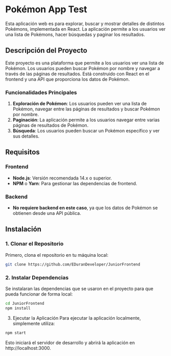 # Pokémon App Test

Esta aplicación web es para explorar, buscar y mostrar detalles de distintos Pokémons, implementada en React. La aplicación permite a los usuarios ver una lista de Pokémons, hacer búsquedas y paginar los resultados.

## Descripción del Proyecto

Este proyecto es una plataforma que permite a los usuarios ver una lista de Pokémon. Los usuarios pueden buscar Pokémon por nombre y navegar a través de las páginas de resultados. Está construido con React en el frontend y una API que proporciona los datos de Pokémon.

### Funcionalidades Principales
1. **Exploración de Pokémon**: Los usuarios pueden ver una lista de Pokémon, navegar entre las páginas de resultados y buscar Pokémon por nombre.
2. **Paginación**: La aplicación permite a los usuarios navegar entre varias páginas de resultados de Pokémon.
3. **Búsqueda**: Los usuarios pueden buscar un Pokémon específico y ver sus detalles.

## Requisitos

### Frontend
- **Node.js**: Versión recomendada 14.x o superior.
- **NPM** o **Yarn**: Para gestionar las dependencias de frontend.

### Backend
- **No requiere backend en este caso**, ya que los datos de Pokémon se obtienen desde una API pública.

## Instalación

### 1. Clonar el Repositorio

Primero, clona el repositorio en tu máquina local:

```bash
git clone https://github.com/EDuranDeveloper/JuniorFrontend
```

### 2. Instalar Dependencias
Se instalaran las dependencias que se usaron en el proyecto para que pueda funcionar de forma local:

```bash
cd JuniorFrontend
npm install
```

3. Ejecutar la Aplicación
Para ejecutar la aplicación localmente, simplemente utiliza:

```bash
npm start
```

Esto iniciará el servidor de desarrollo y abrirá la aplicación en http://localhost:3000.

